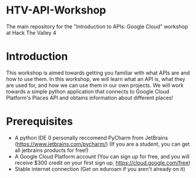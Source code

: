 # HTV-API-Workshop
The main repository for the "Introduction to APIs: Google Cloud" workshop at Hack The Valley 4

# Introduction
This workshop is aimed towards getting you familiar with what APIs are and how to use them. In this workshop, we will learn what an API is, what they are used for, and how we can use them in our own projects. We will work towards a simple python application that connects to Google Cloud Platform's Places API and obtains information about different places!

# Prerequisites
- A python IDE (I personally reccomend PyCharm from JetBrains (https://www.jetbrains.com/pycharm/) (If you are a student, you can get all jetbrains products for free!)
- A Google Cloud Platform account (You can sign up for free, and you will receive $300 credit on your first sign up, https://cloud.google.com/free)
- Stable internet connection (Get on eduroam if you aren't already on it)
